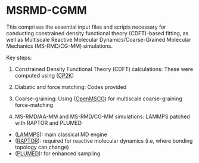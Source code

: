 # MSRMD-CGMM
This comprises the essential input files and scripts necessary for conducting constrained density functional theory (CDFT)-based fitting, as well as Multiscale Reactive Molecular Dynamics/Coarse-Grained Molecular Mechanics (MS-RMD/CG-MM) simulations.

Key steps:

1) Constrained Density Functional Theory (CDFT) calculations: These were computed using ([CP2K](https://www.cp2k.org/))

2) Diabatic and force matching: Codes provided

3) Coarse-graining: Using ([OpenMSCG](https://software.rcc.uchicago.edu/mscg/)) for multiscale coarse-graining force-matching

4) MS-RMD/AA-MM and MS-RMD/CG-MM simulations: LAMMPS patched with RAPTOR and PLUMED
- ([LAMMPS](https://www.lammps.org/#gsc.tab=0)): main classical MD engine
- ([RAPTOR](https://software.rcc.uchicago.edu/raptor/home.php)): required for reactive molecular dynamics (i.e, where bonding topology can change)
- ([PLUMED](https://www.plumed.org/)): for enhanced sampling
